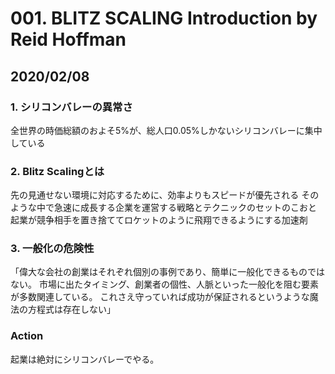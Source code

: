 # 001. BLITZ SCALING Introduction by Reid Hoffman

## 2020/02/08

### 1. シリコンバレーの異常さ

全世界の時価総額のおよそ5%が、総人口0.05%しかないシリコンバレーに集中している

### 2. Blitz Scalingとは

先の見通せない環境に対応するために、効率よりもスピードが優先される
そのような中で急速に成長する企業を運営する戦略とテクニックのセットのこおと
起業が競争相手を置き捨ててロケットのように飛翔できるようにする加速剤

### 3. 一般化の危険性

「偉大な会社の創業はそれぞれ個別の事例であり、簡単に一般化できるものではない。
市場に出たタイミング、創業者の個性、人脈といった一般化を阻む要素が多数関連している。
これさえ守っていれば成功が保証されるというような魔法の方程式は存在しない」

### Action

起業は絶対にシリコンバレーでやる。
